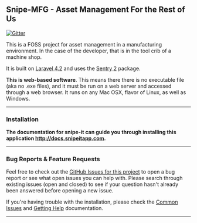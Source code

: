 
## Snipe-MFG - Asset Management For the Rest of Us

[![Gitter](https://badges.gitter.im/Join%20Chat.svg)](https://gitter.im/themachinist/snipe-mfg?utm_source=badge&utm_medium=badge&utm_campaign=pr-badge&utm_content=badge)

This is a FOSS project for asset management in a manufacturing environment. In the case of the developer, that is in the tool crib of a machine shop. 

It is built on [Laravel 4.2](http://laravel.com) and uses the [Sentry 2](https://github.com/cartalyst/sentry) package.

__This is web-based software__. This means there there is no executable file (aka no .exe files), and it must be run on a web server and accessed through a web browser. It runs on any Mac OSX, flavor of Linux, as well as Windows.

-----

### Installation

__The documentation for snipe-it can guide you through installing this application http://docs.snipeitapp.com.__

-----
### Bug Reports & Feature Requests

Feel free to check out the [GitHub Issues for this project](https://github.com/themachinist/snipe-mfg.git/issues) to open a bug report or see what open issues you can help with. Please search through existing issues (open and closed) to see if your question hasn't already been answered before opening a new issue.

If you're having trouble with the installation, please check the [Common Issues](http://docs.snipeitapp.com/common-issues.html) and [Getting Help](http://docs.snipeitapp.com/getting-help.html) documentation.

-----
